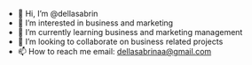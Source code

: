 - 👋 Hi, I’m @dellasabrin
- 👀 I’m interested in business and marketing
- 🌱 I’m currently learning business and marketing management
- 💞️ I’m looking to collaborate on business related projects
- 📫 How to reach me email: dellasabrinaa@gmail.com

<!---
dellasabrin/dellasabrin is a ✨ special ✨ repository because its `README.md` (this file) appears on your GitHub profile.
You can click the Preview link to take a look at your changes.
--->
